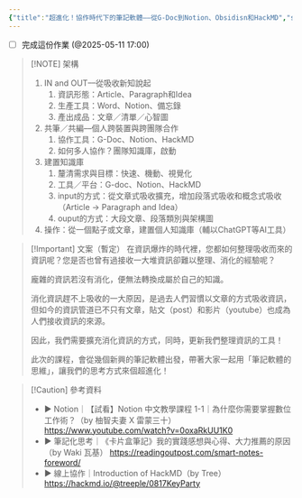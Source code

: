 ```yaml
---
{"title":"超進化！協作時代下的筆記軟體––從G-Doc到Notion、Obsidisn和HackMD","status":"⚒️ Doing","dg-publish":true,"tags":["🎯學習歷程檔案","📝數位工具交流beta","self_learing","✅待辦事項"],"description":"0606要分享，這週找時間完成","permalink":"/交流/協作時代下的筆記軟體/","dgPassFrontmatter":true,"created":"2025-05-06T02:37:07.000+08:00","updated":"2025-05-10T21:58:33.000+08:00"}
---
```



- [ ] 完成這份作業 (@2025-05-11 17:00)

> [!NOTE]  架構
>  1. IN and OUT––從吸收新知說起
> 	  1. 資訊形態：Article、Paragraph和Idea
> 	  2. 生產工具：Word、Notion、備忘錄
> 	  3. 產出成品：文章／清單／心智圖
>  2. 共筆／共編––個人跨裝置與跨團隊合作
> 	  1. 協作工具：G-Doc、Notion、HackMD
> 	  2. 如何多人協作？團隊知識庫，啟動
>  3. 建置知識庫
> 	  1. 釐清需求與目標：快速、機動、視覺化
> 	  2. 工具／平台：G-doc、Notion、HackMD
> 	  3. input的方式：從文章式吸收擴充，增加段落式吸收和概念式吸收（Article → Paragraph and Idea）
> 	  4. ouput的方式：大段文章、段落類別與架構圖
>  4. 操作：從一個點子或文章，建置個人知識庫（輔以ChatGPT等AI工具）



> [!Important] 文案（暫定） 
> 在資訊爆炸的時代裡，您都如何整理吸收而來的資訊呢？您是否也曾有過接收一大堆資訊卻難以整理、消化的經驗呢？
> 
> 龐雜的資訊若沒有消化，便無法轉換成屬於自己的知識。
> 
> 消化資訊趕不上吸收的一大原因，是過去人們習慣以文章的方式吸收資訊，但如今的資訊管道已不只有文章，貼文（post）和影片（youtube）也成為人們接收資訊的來源。
> 
> 因此，我們需要擴充消化資訊的方式，同時，更新我們整理資訊的工具！
> 
> 此次的課程，會從幾個新興的筆記軟體出發，帶著大家一起用「筆記軟體的思維」，讓我們的思考方式來個超進化！


>[!Caution] 參考資料
> - ▶️ Notion｜【試看】Notion 中文教學課程 1-1｜為什麼你需要掌握數位工作術？（by 柚智夫妻 X 雷蒙三十） https://www.youtube.com/watch?v=0oxaRkUU1K0
> - ▶️ 筆記化思考｜《卡片盒筆記》我的實踐感想與心得、大力推薦的原因（by Waki 瓦基） https://readingoutpost.com/smart-notes-foreword/
> - ▶️ 線上協作｜Introduction of HackMD（by Tree） https://hackmd.io/@treeple/0817KeyParty



